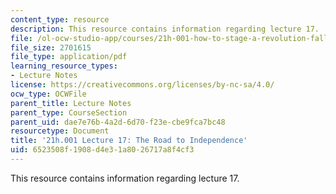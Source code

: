 ```yaml
---
content_type: resource
description: This resource contains information regarding lecture 17.
file: /ol-ocw-studio-app/courses/21h-001-how-to-stage-a-revolution-fall-2013/6523508f1908d4e31a8026717a8f4cf3_MIT21H_001F13_lec_17.pdf
file_size: 2701615
file_type: application/pdf
learning_resource_types:
- Lecture Notes
license: https://creativecommons.org/licenses/by-nc-sa/4.0/
ocw_type: OCWFile
parent_title: Lecture Notes
parent_type: CourseSection
parent_uid: dae7e76b-4a2d-6d70-f23e-cbe9fca7bc48
resourcetype: Document
title: '21h.001 Lecture 17: The Road to Independence'
uid: 6523508f-1908-d4e3-1a80-26717a8f4cf3
---
```

This resource contains information regarding lecture 17.